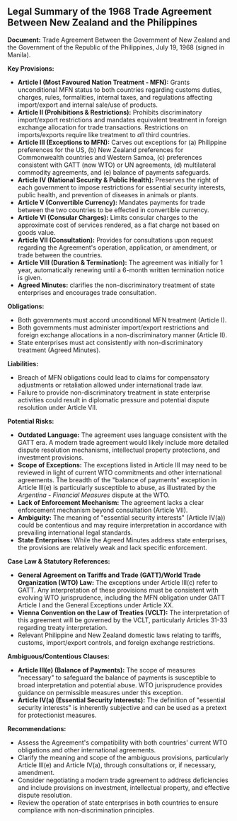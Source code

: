 ## Legal Summary of the 1968 Trade Agreement Between New Zealand and the Philippines

**Document:** Trade Agreement Between the Government of New Zealand and the Government of the Republic of the Philippines, July 19, 1968 (signed in Manila).

**Key Provisions:**

*   **Article I (Most Favoured Nation Treatment - MFN):** Grants unconditional MFN status to both countries regarding customs duties, charges, rules, formalities, internal taxes, and regulations affecting import/export and internal sale/use of products.
*   **Article II (Prohibitions & Restrictions):** Prohibits discriminatory import/export restrictions and mandates equivalent treatment in foreign exchange allocation for trade transactions. Restrictions on imports/exports require like treatment to *all* third countries.
*   **Article III (Exceptions to MFN):** Carves out exceptions for (a) Philippine preferences for the US, (b) New Zealand preferences for Commonwealth countries and Western Samoa, (c) preferences consistent with GATT (now WTO) or UN agreements, (d) multilateral commodity agreements, and (e) balance of payments safeguards.
*   **Article IV (National Security & Public Health):** Preserves the right of each government to impose restrictions for essential security interests, public health, and prevention of diseases in animals or plants.
*   **Article V (Convertible Currency):** Mandates payments for trade between the two countries to be effected in convertible currency.
*   **Article VI (Consular Charges):** Limits consular charges to the approximate cost of services rendered, as a flat charge not based on goods value.
*   **Article VII (Consultation):** Provides for consultations upon request regarding the Agreement's operation, application, or amendment, or trade between the countries.
*   **Article VIII (Duration & Termination):** The agreement was initially for 1 year, automatically renewing until a 6-month written termination notice is given.
*   **Agreed Minutes:** clarifies the non-discriminatory treatment of state enterprises and encourages trade consultation.

**Obligations:**

*   Both governments must accord unconditional MFN treatment (Article I).
*   Both governments must administer import/export restrictions and foreign exchange allocations in a non-discriminatory manner (Article II).
*   State enterprises must act consistently with non-discriminatory treatment (Agreed Minutes).

**Liabilities:**

*   Breach of MFN obligations could lead to claims for compensatory adjustments or retaliation allowed under international trade law.
*   Failure to provide non-discriminatory treatment in state enterprise activities could result in diplomatic pressure and potential dispute resolution under Article VII.

**Potential Risks:**

*   **Outdated Language:** The agreement uses language consistent with the GATT era. A modern trade agreement would likely include more detailed dispute resolution mechanisms, intellectual property protections, and investment provisions.
*   **Scope of Exceptions:** The exceptions listed in Article III may need to be reviewed in light of current WTO commitments and other international agreements. The breadth of the "balance of payments" exception in Article III(e) is particularly susceptible to abuse, as illustrated by the *Argentina - Financial Measures* dispute at the WTO.
*   **Lack of Enforcement Mechanism:** The agreement lacks a clear enforcement mechanism beyond consultation (Article VII).
*   **Ambiguity:** The meaning of "essential security interests" (Article IV(a)) could be contentious and may require interpretation in accordance with prevailing international legal standards.
*   **State Enterprises:** While the Agreed Minutes address state enterprises, the provisions are relatively weak and lack specific enforcement.

**Case Law & Statutory References:**

*   **General Agreement on Tariffs and Trade (GATT)/World Trade Organization (WTO) Law:** The exceptions under Article III(c) refer to GATT. Any interpretation of these provisions must be consistent with evolving WTO jurisprudence, including the MFN obligation under GATT Article I and the General Exceptions under Article XX.
*   **Vienna Convention on the Law of Treaties (VCLT):** The interpretation of this agreement will be governed by the VCLT, particularly Articles 31-33 regarding treaty interpretation.
*   Relevant Philippine and New Zealand domestic laws relating to tariffs, customs, import/export controls, and foreign exchange restrictions.

**Ambiguous/Contentious Clauses:**

*   **Article III(e) (Balance of Payments):** The scope of measures "necessary" to safeguard the balance of payments is susceptible to broad interpretation and potential abuse. WTO jurisprudence provides guidance on permissible measures under this exception.
*   **Article IV(a) (Essential Security Interests):** The definition of "essential security interests" is inherently subjective and can be used as a pretext for protectionist measures.

**Recommendations:**

*   Assess the Agreement's compatibility with both countries' current WTO obligations and other international agreements.
*   Clarify the meaning and scope of the ambiguous provisions, particularly Article III(e) and Article IV(a), through consultations or, if necessary, amendment.
*   Consider negotiating a modern trade agreement to address deficiencies and include provisions on investment, intellectual property, and effective dispute resolution.
*   Review the operation of state enterprises in both countries to ensure compliance with non-discrimination principles.
